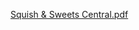 [Squish & Sweets Central.pdf](https://github.com/user-attachments/files/20274403/Squish.Sweets.Central.pdf)
